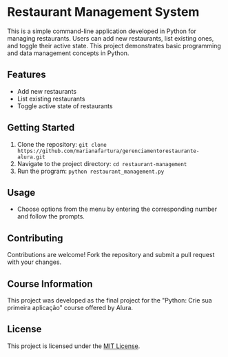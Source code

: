 # Restaurant Management System

This is a simple command-line application developed in Python for managing restaurants. Users can add new restaurants, list existing ones, and toggle their active state. This project demonstrates basic programming and data management concepts in Python.

## Features

- Add new restaurants
- List existing restaurants
- Toggle active state of restaurants

## Getting Started

1. Clone the repository: `git clone https://github.com/marianafartura/gerenciamentorestaurante-alura.git`
2. Navigate to the project directory: `cd restaurant-management`
3. Run the program: `python restaurant_management.py`

## Usage

- Choose options from the menu by entering the corresponding number and follow the prompts.

## Contributing

Contributions are welcome! Fork the repository and submit a pull request with your changes.

## Course Information

This project was developed as the final project for the "Python: Crie sua primeira aplicação" course offered by Alura.

## License

This project is licensed under the [MIT License](LICENSE).
